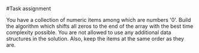 #Task assignment

You have a collection of numeric items among which are numbers '0'. 
Build the algorithm which shifts all zeros to the end of the array with the best time complexity possible. 
You are not allowed to use any additional data structures in the solution. 
Also, keep the items at the same order as they are.